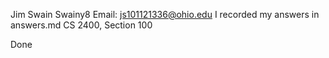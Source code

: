 Jim Swain
Swainy8
Email: js101121336@ohio.edu
I recorded my answers in answers.md
CS 2400, Section 100

Done
